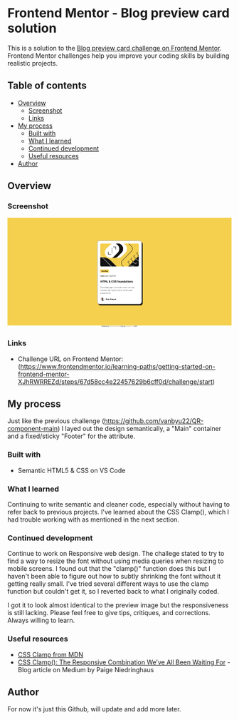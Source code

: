 # Frontend Mentor - Blog preview card solution

This is a solution to the [Blog preview card challenge on Frontend Mentor](https://www.frontendmentor.io/learning-paths/getting-started-on-frontend-mentor-XJhRWRREZd/steps/67d58cc4e22457629b6cff0d/challenge/start). Frontend Mentor challenges help you improve your coding skills by building realistic projects.

## Table of contents

- [Overview](#overview)
  - [Screenshot](#screenshot)
  - [Links](#links)
- [My process](#my-process)
  - [Built with](#built-with)
  - [What I learned](#what-i-learned)
  - [Continued development](#continued-development)
  - [Useful resources](#useful-resources)
- [Author](#author)

## Overview

### Screenshot

![Final Result](https://github.com/vanbyu22/Blog-preview-card-FM/blob/b7832af15ce73356b832ca04a659385825ff0414/Screenshot_blog-preview-card_final.jpeg)

### Links

- Challenge URL on Frontend Mentor: (https://www.frontendmentor.io/learning-paths/getting-started-on-frontend-mentor-XJhRWRREZd/steps/67d58cc4e22457629b6cff0d/challenge/start)

## My process

Just like the previous challenge (https://github.com/vanbyu22/QR-component-main) I layed out the design semantically, a "Main" container and a fixed/sticky "Footer" for the attribute.

### Built with

- Semantic HTML5 & CSS on VS Code

### What I learned

Continuing to write semantic and cleaner code, especially without having to refer back to previous projects. I've learned about the CSS Clamp(), which I had trouble working with as mentioned in the next section.

### Continued development

Continue to work on Responsive web design. The challege stated to try to find a way to resize the font without using media queries when resizing to mobile screens. I found out that the "clamp()" function does this but I haven't been able to figure out how to subtly shrinking the font without it getting really small. I've tried several different ways to use the clamp function but couldn't get it, so I reverted back to what I originally coded.

I got it to look almost identical to the preview image but the responsiveness is still lacking. Please feel free to give tips, critiques, and corrections. Always willing to learn.

### Useful resources

- [CSS Clamp from MDN](https://developer.mozilla.org/en-US/docs/Web/CSS/clamp)
- [CSS Clamp(): The Responsive Combination We’ve All Been Waiting For](https://blog.bitsrc.io/css-clamp-the-responsive-combination-weve-all-been-waiting-for-f1ce1981ea6e) - Blog article on Medium by Paige Niedringhaus

## Author

For now it's just this Github, will update and add more later.
